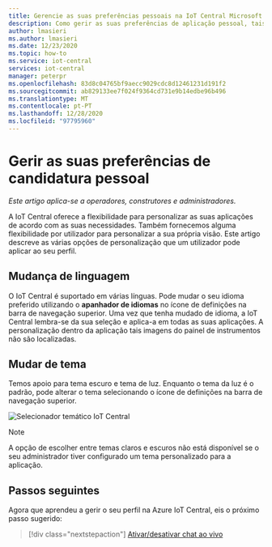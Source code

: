 ```yaml
---
title: Gerencie as suas preferências pessoais na IoT Central Microsoft Docs
description: Como gerir as suas preferências de aplicação pessoal, tais como mudar de linguagem e tema na sua aplicação IoT Central.
author: lmasieri
ms.author: lmasieri
ms.date: 12/23/2020
ms.topic: how-to
ms.service: iot-central
services: iot-central
manager: peterpr
ms.openlocfilehash: 83d8c04765bf9aecc9029cdc8d12461231d191f2
ms.sourcegitcommit: ab829133ee7f024f9364cd731e9b14edbe96b496
ms.translationtype: MT
ms.contentlocale: pt-PT
ms.lasthandoff: 12/28/2020
ms.locfileid: "97795960"
---
```

# <a name="manage-your-personal-application-preferences"></a>Gerir as suas preferências de candidatura pessoal

*Este artigo aplica-se a operadores, construtores e administradores.*

A IoT Central oferece a flexibilidade para personalizar as suas aplicações de acordo com as suas necessidades. Também fornecemos alguma flexibilidade por utilizador para personalizar a sua própria visão. Este artigo descreve as várias opções de personalização que um utilizador pode aplicar ao seu perfil.

## <a name="changing-language"></a>Mudança de linguagem

O IoT Central é suportado em várias línguas. Pode mudar o seu idioma preferido utilizando o **apanhador de idiomas** no ícone de definições na barra de navegação superior. Uma vez que tenha mudado de idioma, a IoT Central lembra-se da sua seleção e aplica-a em todas as suas aplicações. A personalização dentro da aplicação tais imagens do painel de instrumentos não são localizadas.

## <a name="changing-theme"></a>Mudar de tema

Temos apoio para tema escuro e tema de luz. Enquanto o tema da luz é o padrão, pode alterar o tema selecionando o ícone de definições na barra de navegação superior.

![Selecionador temático IoT Central](media/howto-manage-preferences/settings.png)

> [!NOTE]
> A opção de escolher entre temas claros e escuros não está disponível se o seu administrador tiver configurado um tema personalizado para a aplicação.

## <a name="next-steps"></a>Passos seguintes

Agora que aprendeu a gerir o seu perfil na Azure IoT Central, eis o próximo passo sugerido:

> [!div class="nextstepaction"]
> [Ativar/desativar chat ao vivo](howto-show-hide-chat.md)
